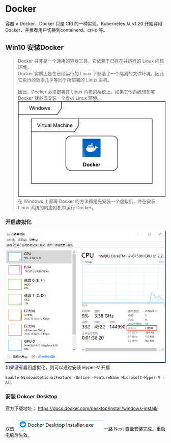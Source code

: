 # Docker
容器 ≠ Docker，Docker 只是 CRI 的一种实现。Kubernetes 从 v1.20 开始弃用 Docker，并推荐用户切换到containerd、cri-o 等。

## Win10 安装Docker
> Docker 并非是一个通用的容器工具，它依赖于已存在并运行的 Linux 内核环境。<br/> 
Docker 实质上是在已经运行的 Linux 下制造了一个隔离的文件环境，因此它执行的效率几乎等同于所部署的 Linux 主机。<br/>  
因此，Docker 必须部署在 Linux 内核的系统上。如果其他系统想部署 Docker 就必须安装一个虚拟 Linux 环境。<br/>
![img](./images/win-virtual-docker.png)
在 Windows 上部署 Docker 的方法都是先安装一个虚拟机，并在安装 Linux 系统的的虚拟机中运行 Docker。

### 开启虚拟化
![img](./images/rwglq.png)
如果没有启用虚拟化，则可以通过安装 Hyper-V 开启
```shell
Enable-WindowsOptionalFeature -Online -FeatureName Microsoft-Hyper-V -All
```

### 安装 Dokcer Desktop
官方下载地址： https://docs.docker.com/desktop/install/windows-install/

双击 ![img](./images/docker-desktop-installer-exe.png) 一路 Next 直至安装完成。重启电脑后生效。
